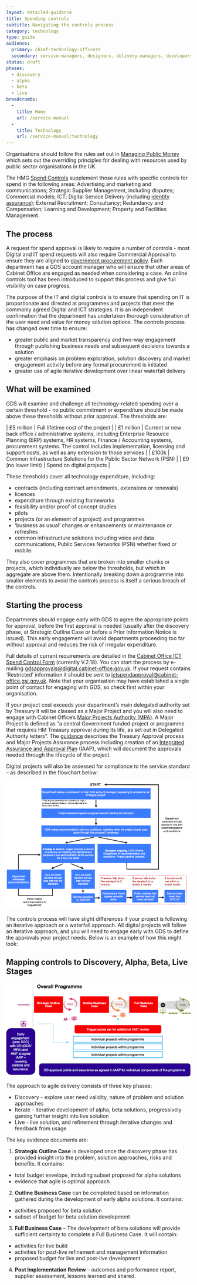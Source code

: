 ```yaml
---
layout: detailed-guidance
title: Spending controls
subtitle: Navigating the controls process
category: technology
type: guide
audience:
  primary: chief-technology-officers
  secondary: service-managers, designers, delivery-managers, developers, tech-archs
status: draft
phases:
  - discovery
  - alpha
  - beta
  - live
breadcrumbs:
  -
    title: Home
    url: /service-manual
  -
    title: Technology
    url: /service-manual/technology
---
```


Organisations should follow the rules set out in [Managing Public Money](http://www.hm-treasury.gov.uk/psr_mpm_index.htm) which sets out the overriding principles for dealing with resources used by public sector organisations in the UK.

The HMG [Spend Controls](https://www.gov.uk/government/publications/cabinet-office-controls-guidance-version-3-1) supplement those rules with specific controls for spend in the following areas: Advertising and marketing and communications; Strategic Supplier Management, including disputes; Commercial models; ICT; Digital Service Delivery (including [identity assurance](/service-manual/identity-assurance)); External Recruitment; Consultancy; Redundancy and Compensation; Learning and Development; Property and Facilities Management.

## The process

A request for spend approval is likely to require a number of controls - most Digital and IT spend requests will also require Commercial Approval to ensure they are aligned to [government procurement policy](http://procurement.cabinetoffice.gov.uk/policy-capability/latest-policy-and-regulations/public-procurement-policy). Each department has a GDS account manager who will ensure that other areas of Cabinet Office are engaged as needed when considering a case. An online controls tool has been introduced to support this process and give full visibility on case progress.

The purpose of the IT and digital controls is to ensure that spending on IT is proportionate and directed at programmes and projects that meet the commonly agreed Digital and ICT strategies. It is an independent confirmation that the department has undertaken thorough consideration of the user need and value for money solution options. The controls process has changed over time to ensure:

* greater public and market transparency and two-way engagement through publishing business needs and subsequent decisions towards a solution
* greater emphasis on problem exploration, solution discovery and market engagement activity before any formal procurement is initiated
* greater use of agile iterative development over linear waterfall delivery

## What will be examined

GDS will examine and challenge all technology-related spending over a certain threshold - no public commitment or expenditure should be made above these thresholds without prior approval. The thresholds are:

| £5 million | Full lifetime cost of the project |
| £1 million | Current or new back office / administrative systems, including Enterprise Resource Planning (ERP) systems, HR systems, Finance / Accounting systems, procurement systems. The control includes implementation, licensing and support costs, as well as any extension to those services |
| £100k | Common Infrastructure Solutions for the Public Sector Network (PSN) |
| £0 (no lower limit) | Spend on digital projects |

These thresholds cover all technology expenditure, including:

- contracts (including contract amendments, extensions or renewals)
- licences
- expenditure through existing frameworks
- feasibility and/or proof of concept studies
- pilots
- projects (or an element of a project) and programmes
- ‘business as usual’ changes or enhancements or maintenance or refreshes
- common infrastructure solutions including voice and data communications, Public Services Networks (PSN) whether fixed or mobile.

They also cover programmes that are broken into smaller chunks or projects, which individually are below the thresholds, but which in aggregate are above them. Intentionally breaking down a programme into smaller elements to avoid the controls process is itself a serious breach of the controls.

## Starting the process

Departments should engage early with GDS to agree the appropriate points for approval, before the first approval is needed (usually after the discovery phase, at Strategic Outline Case or before a Prior Information Notice is issued).  This early engagement will avoid departments proceeding too far without approval and reduces the risk of irregular expenditure.

Full details of current requirements are detailed in the [Cabinet Office ICT Spend Control Form](https://www.gov.uk/government/publications/cabinet-office-controls-guidance-version-3-1) (currently V.2.18).  You can start the process by e-mailing [gdsapprovals@digital.cabinet-office.gov.uk](mailto:GDSspendapprovals@digital.cabinet-office.gov.uk). If your request contains ‘Restricted’ information it should be sent to [ictspendapproval@cabinet-office.gsi.gov.uk](mailto:ictspendapproval@cabinet-office.gsi.gov.uk). Note that your organisation may have established a single point of contact for engaging with GDS, so check first within your organisation.

If your project cost exceeds your department’s main delegated authority set by Treasury it will be classed as a Major Project and you will also need to engage with Cabinet Office’s [Major Projects Authority (MPA)](https://www.gov.uk/government/policy-teams/126). A Major Project is defined as “a central Government funded project or programme that requires HM Treasury approval during its life, as set out in Delegated Authority letters”. The [guidance](http://www.hm-treasury.gov.uk/d/major_projects_approvals_assurance_guidance.PDF) describes the Treasury Approval process and Major Projects Assurance process including creation of an [Integrated Assurance and Approval Plan](https://www.gov.uk/government/uploads/system/uploads/attachment_data/file/61374/MPA_20Guidance.pdf) (IAAP), which will document the approvals needed through the lifecycle of the project.

Digital projects will also be assessed for compliance to the service standard – as described in the flowchart below:

![Compliance flowchart](/service-manual/assets/images/spending-controls/flowchart.png)

The controls process will have slight differences if your project is following an iterative approach or a waterfall approach. All digital projects will follow an iterative approach, and you will need to engage early with GDS to define the approvals your project needs. Below is an example of how this might look:

## Mapping controls to Discovery, Alpha, Beta, Live Stages

![Mapping controls to Discovery, Alpha, Beta, Live Stages](/service-manual/assets/images/spending-controls/agile.png)

The approach to agile delivery consists of three key phases:

* Discovery - explore user need validity, nature of problem and solution approaches
* Iterate - iterative development of alpha, beta solutions, progressively gaining further insight into live solution
* Live - live solution, and refinement through iterative changes and feedback from usage

The key evidence documents are:

1. **Strategic Outline Case** is developed once the discovery phase has provided insight into the problem, solution approaches, risks and benefits. It contains:
  - total budget envelope, including subset proposed for alpha solutions
  - evidence that agile is optimal approach
2. **Outline Business Case** can be completed based on information gathered during the development of early alpha solutions. It contains:
  - activities proposed for beta solution
  - subset of budget for beta solution development
3. **Full Business Case** – The development of beta solutions will provide sufficient certainty to complete a Full Business Case. It will contain:
  - activities for live build
  - activities for post-live refinement and management information
  - proposed budget for live and post-live development
4. **Post Implementation Review** – outcomes and performance report, supplier assessment, lessons learned and shared.

